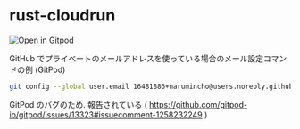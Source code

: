 # rust-cloudrun

[![Open in Gitpod](https://gitpod.io/button/open-in-gitpod.svg)](https://gitpod.io#https://github.com/narumincho/rust-cloudrun)

GitHub でプライベートのメールアドレスを使っている場合のメール設定コマンドの例 (GitPod)

```bash
git config --global user.email 16481886+narumincho@users.noreply.github.com
```

GitPod のバグのため. 報告されている ( https://github.com/gitpod-io/gitpod/issues/13323#issuecomment-1258232249 )